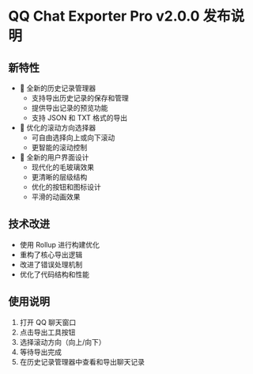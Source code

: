 # QQ Chat Exporter Pro v2.0.0 发布说明

## 新特性
- 🎉 全新的历史记录管理器
  - 支持导出历史记录的保存和管理
  - 提供导出记录的预览功能
  - 支持 JSON 和 TXT 格式的导出
- 🔄 优化的滚动方向选择器
  - 可自由选择向上或向下滚动
  - 更智能的滚动控制
- 💅 全新的用户界面设计
  - 现代化的毛玻璃效果
  - 更清晰的层级结构
  - 优化的按钮和图标设计
  - 平滑的动画效果

## 技术改进
- 使用 Rollup 进行构建优化
- 重构了核心导出逻辑
- 改进了错误处理机制
- 优化了代码结构和性能

## 使用说明
1. 打开 QQ 聊天窗口
2. 点击导出工具按钮
3. 选择滚动方向（向上/向下）
4. 等待导出完成
5. 在历史记录管理器中查看和导出聊天记录